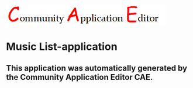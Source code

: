 ![CAE](https://github.com/CAE-Community-Application-Editor/application-83/blob/master/img/logo.png)  

Music List-application
===================


This application was automatically generated by the Community Application Editor CAE.  
---------------
